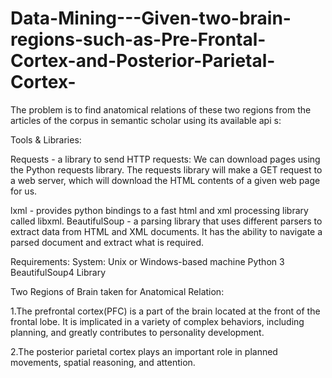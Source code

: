 # Data-Mining---Given-two-brain-regions-such-as-Pre-Frontal-Cortex-and-Posterior-Parietal-Cortex-
The problem is to find anatomical relations of these two regions from the articles of the corpus in semantic scholar using its available api s:

Tools & Libraries:

Requests - a library to send HTTP requests:
 We can download pages using the Python requests library. The requests library will make a GET request to a web server, which will download the HTML contents of a given web page for us. 

lxml - provides python bindings to a fast html and xml processing library called libxml. 
BeautifulSoup - a parsing library that uses different parsers to extract data from HTML and XML documents.
 It has the ability to navigate a parsed document and extract what is required.

Requirements:
System: Unix or Windows-based machine
Python 3
BeautifulSoup4 Library

Two Regions of Brain taken for Anatomical Relation:

1.The prefrontal cortex(PFC) is a part of the brain located at the front of the frontal lobe.
It is implicated in a variety of complex behaviors, including planning, and greatly contributes to personality development.

2.The posterior parietal cortex plays an important role in planned movements, spatial reasoning, and attention.
